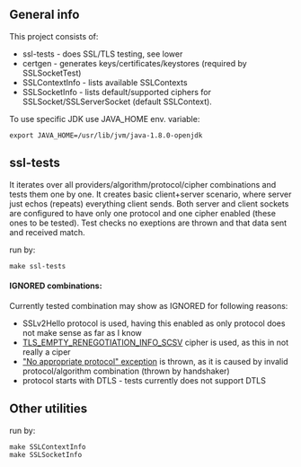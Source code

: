 ## General info
This project consists of:
- ssl-tests - does SSL/TLS testing, see lower
- certgen - generates keys/certificates/keystores (required by SSLSocketTest)
- SSLContextInfo - lists available SSLContexts
- SSLSocketInfo - lists default/supported ciphers for SSLSocket/SSLServerSocket (default SSLContext).

To use specific JDK use JAVA_HOME env. variable:
```
export JAVA_HOME=/usr/lib/jvm/java-1.8.0-openjdk
```

## ssl-tests
It iterates over all providers/algorithm/protocol/cipher combinations and tests them one by one.
It creates basic client+server scenario, where server just echos (repeats) everything client sends.
Both server and client sockets are configured to have only one protocol and one cipher enabled (these ones to be tested).
Test checks no exeptions are thrown and that data sent and received match.

run by:
```
make ssl-tests
```

#### IGNORED combinations:
Currently tested combination may show as IGNORED for following reasons:
- SSLv2Hello protocol is used, having this enabled as only protocol does not make sense as far as I know
- [TLS_EMPTY_RENEGOTIATION_INFO_SCSV](https://tools.ietf.org/html/rfc5746#section-3.3) cipher is used, as this in not really a ciper
- ["No appropriate protocol" exception](https://hg.openjdk.java.net/jdk8u/jdk8u/jdk/file/ce1f37506608/src/share/classes/sun/security/ssl/Handshaker.java#l554) is thrown, as it is caused by invalid protocol/algorithm combination  (thrown by handshaker)
- protocol starts with DTLS - tests currently does not support  DTLS

## Other utilities

run by:
```
make SSLContextInfo
make SSLSocketInfo
```
